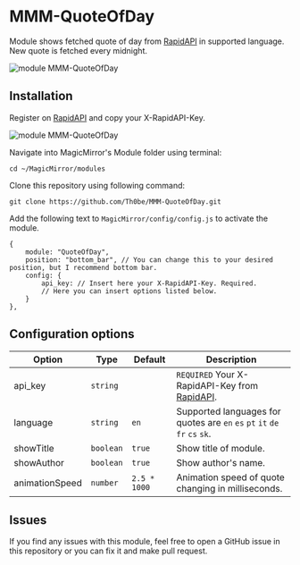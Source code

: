 # MMM-QuoteOfDay
Module shows fetched quote of day from [RapidAPI](https://rapidapi.com/martin.svoboda/api/quotes15/) in supported language. New quote is fetched every midnight.

![module MMM-QuoteOfDay](screenshots/screenshot_quoteofday.png)

## Installation
Register on [RapidAPI](https://rapidapi.com/martin.svoboda/api/quotes15/) and copy your X-RapidAPI-Key.

![module MMM-QuoteOfDay](screenshots/screenshot_rapidapi.png)

Navigate into MagicMirror's Module folder using terminal:
```
cd ~/MagicMirror/modules
```
Clone this repository using following command: 
```
git clone https://github.com/Th0be/MMM-QuoteOfDay.git
```
Add the following text to ```MagicMirror/config/config.js``` to activate the module.
```
{
    module: "QuoteOfDay",
    position: "bottom_bar", // You can change this to your desired position, but I recommend bottom bar.
    config: {
        api_key: // Insert here your X-RapidAPI-Key. Required.
        // Here you can insert options listed below.
    }
},
```

## Configuration options
| **Option** | **Type**  | **Default** | **Description** |
| ---------- | --------- | ----------- | --------------- |
| api_key | ```string```  | ``` ``` | ```REQUIRED``` Your X-RapidAPI-Key from [RapidAPI](https://rapidapi.com/martin.svoboda/api/quotes15/). |
| language | ```string```  | ```en``` |  Supported languages for quotes are ```en``` ```es``` ```pt``` ```it``` ```de``` ```fr``` ```cs``` ```sk```. |
| showTitle | ```boolean```  | ```true``` | Show title of module. |
| showAuthor | ```boolean``` | ```true``` | Show author's name. |
| animationSpeed | ```number```  | ```2.5 * 1000``` | Animation speed of quote changing in milliseconds. |

## Issues
If you find any issues with this module, feel free to open a GitHub issue in this repository or you can fix it and make pull request.